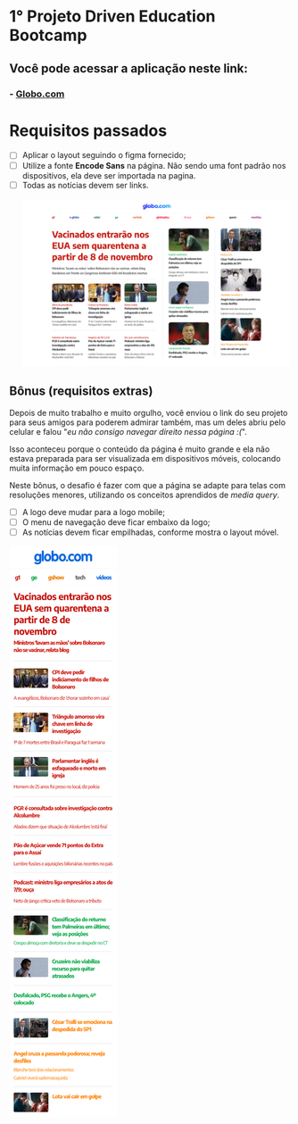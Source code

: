# 1° Projeto Driven Education Bootcamp
## Você pode acessar a aplicação neste link:
### - <a href="https://yokuny.github.io/Globo.com/">Globo.com</a>

# Requisitos passados

- [ ] Aplicar o layout seguindo o figma fornecido;
- [ ] Utilize a fonte **Encode Sans** na página. Não sendo uma font padrão nos dispositivos, ela deve ser importada na pagina.
- [ ] Todas as notícias devem ser links.
<br><br>
![image](https://github.com/Yokuny/Globo.com/blob/main/src/Screenshot%202022-12-14%20at%2009-09-10%20Globo.com.png)
## Bônus (requisitos extras)

Depois de muito trabalho e muito orgulho, você enviou o link do seu projeto para seus amigos para poderem admirar também, mas um deles abriu pelo celular e falou "*eu não consigo navegar direito nessa página :(*".

Isso aconteceu porque o conteúdo da página é muito grande e ela não estava preparada para ser visualizada em dispositivos móveis, colocando muita informação em pouco espaço.

Neste bônus, o desafio é fazer com que a página se adapte para telas com resoluções menores, utilizando os conceitos aprendidos de *media query*.

- [ ]  A logo deve mudar para a logo mobile;
- [ ]  O menu de navegação deve ficar embaixo da logo;
- [ ]  As notícias devem ficar empilhadas, conforme mostra o layout móvel.

![image](https://github.com/Yokuny/Globo.com/blob/main/src/Screenshot%202022-12-14%20at%2009-10-26%20Globo.com.png)
